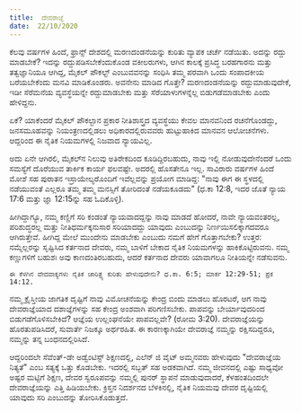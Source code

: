```yaml
---
title:  ದೇವರಾಜ್ಞೆ
date:  22/10/2020
---
```


ಕೆಲವು ವರ್ಷಗಳ ಹಿಂದೆ, ಫ್ರಾನ್ಸ್ ದೇಶದಲ್ಲಿ ಮರಣದಂಡನೆಯನ್ನು ಕುರಿತು ವ್ಯಾಪಕ ಚರ್ಚೆ ನಡೆಯಿತು. ಅದನ್ನು ರದ್ದು ಮಾಡಬೇಕೆ? ಇದನ್ನು ರದ್ದುಪಡಿಸಬೇಕೆಂದುಕೊಂಡ ವಕೀಲರುಗಳು, ಆಗಿನ ಕಾಲಕ್ಕೆ ಪ್ರಸಿದ್ಧ ಬರಹಗಾರನು ಮತ್ತು ತತ್ವಜ್ಞಾನಿಯೂ ಆಗಿದ್ದ, ಮೈಕಲ್ ಪೌಕಲ್ಟ್ ಎಂಬುವವನನ್ನು ಸಂಧಿಸಿ ತಮ್ಮ ಪರವಾಗಿ ಒಂದು ಸಂಪಾದಕೀಯ ಬರೆಯಬೇಕೆಂದು ಮನವಿ ಮಾಡಿಕೊಂಡರು. ಅವನೇನು ಮಾಡಿದ ಗೊತ್ತೇ? ಮರಣದಂಡನೆಯನ್ನು ರದ್ದುಮಾಡುವುದೇಕೆ, ಇಡೀ ಸೆರೆಮನೆಯ ವ್ಯವಸ್ಥೆಯನ್ನೇ ರದ್ದುಮಾಡಬೇಕು ಮತ್ತು ಸೆರೆಯಾಳುಗಳನ್ನೆಲ್ಲ ಬಿಡುಗಡೆಮಾಡಬೇಕು ಎಂದು ಹೇಳಿದ್ದನು.

ಏಕೆ? ಯಾಕೆಂದರೆ ಮೈಕಲ್ ಪೌಕಲ್ಟಾನ ಪ್ರಕಾರ ನೀತಿಶಾಸ್ತ್ರದ ವ್ಯವಸ್ಥೆಯು ಕೇವಲ ಮಾನವನಿಂದ ರಚನೆಗೊಂಡದ್ದು, ಜನಸಮೂಹವನ್ನು ನಿಯಂತ್ರಣದಲ್ಲಿಡಲು ಅಧಿಕಾರದಲ್ಲಿರುವವರು ಹುಟ್ಟುಹಾಕಿದ ಮಾನವನ ಆಲೋಚನೆಗಳು. ಆದ್ದರಿಂದ ಈ ನೈತಿಕ ನಿಯಮಗಳಲ್ಲಿ ನಿಜವಾದ ನ್ಯಾಯವಿಲ್ಲ.

ಅದು ಏನೇ ಆಗಿರಲಿ, ಮೈಕಲ್‍ನ ನಿಲುವು ಅತಿರೇಕದಿಂದ ಕೂಡಿದ್ದಿರಬಹುದು, ನಾವು ಇಲ್ಲಿ ನೋಡುವುದೇನೆಂದರೆ ಒಂದು ಸಮಸ್ಯೆಗೆ ದೊರೆಯುವ ತಾರ್ಕಿಕ ಕಾರ್ಯ ಫಲವಷ್ಟೇ. ಅದರಲ್ಲಿ ಹೊಸತೇನೂ ಇಲ್ಲ. ಸಾವಿರಾರು ವರ್ಷಗಳ ಹಿಂದೆ ಮೋಶೆ ಸಹ ಪುರಾತನ ಇಸ್ರಾಯೇಲ್ಯರೊಂದಿಗೆ ಇವೆಲ್ಲವನ್ನು ಪ್ರಯೋಗ ಮಾಡಿದ್ದ: "ನಾವು ಈಗ ಈ ಸ್ಥಳದಲ್ಲಿ ನಡೆಯುವಂತೆ ಎಲ್ಲರೂ ತಮ್ಮ ತಮ್ಮ ಮನಸ್ಸಿಗೆ ತೋರಿದಂತೆ ನಡೆಯಕೂಡದು" (ಧ.ಕಾ 12:8, ಇದರ ಜೊತೆ ನ್ಯಾಯ 17:6 ಮತ್ತು ಜ್ಞಾ 12:15ನ್ನು ಸಹ ಓದಿಕೊಳ್ಳಿ).

ಹೀಗಿದ್ದಾಗ್ಯೂ, ನಮ್ಮ ಕಣ್ಣಿಗೆ ಸರಿ ಕಂಡಂತೆ ನ್ಯಾಯವಾದದ್ದನ್ನು ನಾವು ಮಾಡದೆ ಹೋದರೆ, ನಾವೇ ನ್ಯಾಯವಂತರಲ್ಲ, ಪರಿಶುದ್ಧರಲ್ಲ ಮತ್ತು ನೀತಿಧರ್ಮಕ್ಕನುಸಾರ ಸರಿಯಾದದ್ದು ಯಾವುದು ಎಂಬುದನ್ನು ನಿರ್ಣಯಿಸಲಿಕ್ಕಾಗದವರೂ ಆಗಿರುತ್ತೇವೆ. ಹೀಗಿದ್ದ ಮೇಲೆ ಮುಂದೇನು ಮಾಡಬೇಕು ಎಂಬುದು ನಮಗೆ ಹೇಗೆ ಗೊತ್ತಾಗಬೇಕು? ಉತ್ತರ: ನಮ್ಮೆಲ್ಲರನ್ನು ಸೃಷ್ಟಿಸಿದ ಕರ್ತನಾದ ದೇವರು, ನಮ್ಮ ಬಾಳಿಗೆ ಬೇಕಾದ ನೈತಿಕ ನಿಯಮಗಳನ್ನು ಹಾಕಿಕೊಟ್ಟಿರುವನು. ನಮ್ಮ ಕಣ್ಣುಗಳಿಗೆ ಬಹುಶಃ ಅವು ಕಾಣದಂತಿರಬಹುದು, ಆದರೆ ಕರ್ತನಾದ ದೇವರು ಯಾವಾಗಲೂ ನೀತಿಯನ್ನೇ ನಡೆಸುವನು.

`ಈ ಕೆಳಗಿನ ವೇದವಾಕ್ಯಗಳು ನೈತಿಕ ಚಾರಿತ್ರ್ಯ ಕುರಿತು ಹೇಳುವುದೇನು? ಧ.ಕಾ. 6:5; ಮಾರ್ಕ 12:29-51; ಪ್ರಕ 14:12.`

ನಮ್ಮ ಕ್ರೈಸ್ತೀಯ ಜಾಗತಿಕ ದೃಷ್ಟಿಗೆ ನಾವು ವಿಮೋಚನೆಯನ್ನು ಕೇಂದ್ರ ಬಿಂದು ಮಾಡಲು ಹೊರಟರೆ, ಆಗ ನಾವು ದೇವರಾಜ್ಞೆಯಾದ ದಶಾಜ್ಞೆಗಳನ್ನು ಸಹ ಕೇಂದ್ರ ಅಂಶವಾಗಿ ಪರಿಗಣಿಸಬೇಕು. ಪಾಪವನ್ನು ಬೇರ್ಯಾವುದರಿಂದ ಬಿಡುಗಡೆಗೊಳಿಸಬೇಕಿದೆ? ಆಜ್ಞೆಯ ಉಲ್ಲಂಘನೆಯೇ ಪಾಪವಲ್ಲವೇ? (ರೋಮ 3:20). ದೇವರಾಜ್ಞೆಯನ್ನು ಹೊರತುಪಡಿಸಿದರೆ, ಸುವಾರ್ತೆ ನಿಜಕ್ಕೂ ಅರ್ಥರಹಿತ. ಈ ಕಾರಣಕ್ಕಾಗಿಯೇ ದೇವರಾಜ್ಞೆ ನಮ್ಮನ್ನು ರಕ್ಷಿಸದಿದ್ದರೂ, ನಮ್ಮನ್ನು ತನ್ನ ಬಂಧನದಲ್ಲಿರಿಸಿದೆ.

ಆದ್ದರಿಂದಲೇ ಸೆವೆಂತ್-ಡೇ ಅಡ್ವೆಂಟಿಸ್ಟ್ ಶಿಕ್ಷಣದಲ್ಲಿ, ಎಲೆನ್ ಜಿ ವೈಟ್ ಅಮ್ಮನವರು ಹೇಳುವುದು "ದೇವರಾಜ್ಞೆಯ ನಿತ್ಯತೆ" ಎಂಬ ಸತ್ಯಕ್ಕೆ ಒತ್ತು ಕೊಡಬೇಕು. ಇದರಲ್ಲಿ ಸಬ್ಬತ್ ಸಹ ಅಡಕವಾಗಿದೆ. ನಮ್ಮ ಜೀವನದಲ್ಲಿ ಎಷ್ಟು ಸಾಧ್ಯವೋ ಅಷ್ಟರ ಮಟ್ಟಿಗೆ ಶಿಕ್ಷಣ, ದೇವರ ಸ್ವರೂಪವನ್ನು ನಮ್ಮಲ್ಲಿ ಪುನರ್ ಸ್ಥಾಪನೆ ಮಾಡುವುದಾದರೆ, ಕೆಳಹಂತದಿಂದಲೇ ದೇವರಾಜ್ಞೆಯನ್ನು ಎತ್ತಿ ಹಿಡಿಯಬೇಕು. ಕ್ರಿಸ್ತನ ನಿದರ್ಶನದ ಬೆಳಕಿನಲ್ಲಿ, ನೈತಿಕ ನಿಯಮವು ದೇವರ ದೃಷ್ಟಿಯಲ್ಲಿ ಯಾವುದು ಸರಿ ಎಂಬುದನ್ನು ತೋರಿಸಿಕೊಡುತ್ತದೆ.